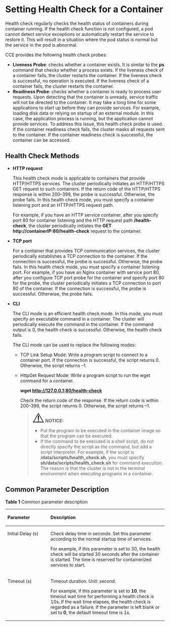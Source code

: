 # Setting Health Check for a Container<a name="cce_01_0112"></a>

Health check  regularly checks the health status of containers during container running. If the health check function is not configured, a pod cannot detect service exceptions or automatically restart the service to restore it. This will result in a situation where the pod status is normal but the service in the pod is abnormal.

CCE provides the following health check probes:

-   **Liveness Probe**: checks whether a container exists. It is similar to the  **ps**  command that checks whether a process exists. If the liveness check of a container fails, the cluster restarts the container. If the liveness check is successful, no operation is executed. If the liveness check of a container fails, the cluster restarts the container.
-   **Readiness Probe**: checks whether a container is ready to process user requests. Upon detecting that the container is unready, service traffic will not be directed to the container. It may take a long time for some applications to start up before they can provide services. For example, loading disk data or relying on startup of an external module. In this case, the application process is running, but the application cannot provide services. To address this issue, this health check probe is used. If the container readiness check fails, the cluster masks all requests sent to the container. If the container readiness check is successful, the container can be accessed.

## Health Check Methods<a name="section476025319384"></a>

-   **HTTP request**

    This health check mode is applicable to containers that provide HTTP/HTTPS services. The cluster periodically initiates an HTTP/HTTPS GET request to such containers. If the return code of the HTTP/HTTPS response is within 200–399, the probe is successful. Otherwise, the probe fails. In this health check mode, you must specify a container listening port and an HTTP/HTTPS request path.

    For example, if you have an HTTP service container, after you specify port 80 for container listening and the HTTP request path  **/health-check**, the cluster periodically initiates the  **GET http://containerIP:80/health-check**  request to the container.

-   **TCP port**

    For a container that provides TCP communication services, the cluster periodically establishes a TCP connection to the container. If the connection is successful, the probe is successful. Otherwise, the probe fails. In this health check mode, you must specify a container listening port. For example, if you have an Nginx container with service port 80, after you configure TCP port probe for the container and specify port 80 for the probe, the cluster periodically initiates a TCP connection to port 80 of the container. If the connection is successful, the probe is successful. Otherwise, the probe fails.

-   **CLI**

    The CLI mode is an efficient health check mode. In this mode, you must specify an executable command in a container. The cluster will periodically execute the command in the container. If the command output is 0, the health check is successful. Otherwise, the health check fails.

    The CLI mode can be used to replace the following modes:

    -   TCP Link Setup Mode: Write a program script to connect to a container port. If the connection is successful, the script returns 0. Otherwise, the script returns –1.
    -   HttpGet Request Mode: Write a program script to run the wget command for a container.

        **wget http://127.0.0.1:80/health-check**

        Check the return code of the response. If the return code is within 200–399, the script returns 0. Otherwise, the script returns –1.

        >![](public_sys-resources/icon-notice.gif) **NOTICE:**   
        >-   Put the program to be executed in the container image so that the program can be executed.  
        >-   If the command to be executed is a shell script, do not directly specify the script as the command, but add a script interpreter. For example, if the script is  **/data/scripts/health\_check.sh**, you must specify  **sh/data/scripts/health\_check.sh**  for command execution. The reason is that the cluster is not in the terminal environment when executing programs in a container.  



## Common Parameter Description<a name="section2050653544516"></a>

**Table  1**  Common parameter description

<a name="t045a8ee10cb946eaa4c01da4319b7206"></a>
<table><thead align="left"><tr id="re3891f83a0b242b1bf3f178042398166"><th class="cellrowborder" valign="top" width="27%" id="mcps1.2.3.1.1"><p id="afec93a787dcb46788032cfc70a14a22e"><a name="afec93a787dcb46788032cfc70a14a22e"></a><a name="afec93a787dcb46788032cfc70a14a22e"></a>Parameter</p>
</th>
<th class="cellrowborder" valign="top" width="73%" id="mcps1.2.3.1.2"><p id="en-us_topic_0052519475_p74835383351"><a name="en-us_topic_0052519475_p74835383351"></a><a name="en-us_topic_0052519475_p74835383351"></a>Description</p>
</th>
</tr>
</thead>
<tbody><tr id="r82f45c7641534b8d80da858ce9ce9be7"><td class="cellrowborder" valign="top" width="27%" headers="mcps1.2.3.1.1 "><p id="p173810322919"><a name="p173810322919"></a><a name="p173810322919"></a>Initial Delay (s)</p>
</td>
<td class="cellrowborder" valign="top" width="73%" headers="mcps1.2.3.1.2 "><p id="p173941610161614"><a name="p173941610161614"></a><a name="p173941610161614"></a>Check delay time in seconds. Set this parameter according to the normal startup time of services.</p>
<p id="en-us_topic_0052519475_p05855219373"><a name="en-us_topic_0052519475_p05855219373"></a><a name="en-us_topic_0052519475_p05855219373"></a>For example, if this parameter is set to 30, the health check will be started 30 seconds after the container is started. The time is reserved for containerized services to start.</p>
</td>
</tr>
<tr id="rf8dd0b9b29af4b96bcf3efaecb0c4bb2"><td class="cellrowborder" valign="top" width="27%" headers="mcps1.2.3.1.1 "><p id="p36325348374"><a name="p36325348374"></a><a name="p36325348374"></a>Timeout (s)</p>
</td>
<td class="cellrowborder" valign="top" width="73%" headers="mcps1.2.3.1.2 "><p id="p052822120161"><a name="p052822120161"></a><a name="p052822120161"></a>Timeout duration. Unit: second.</p>
<p id="a376926047bc64e0a9304d6c9828fc5a2"><a name="a376926047bc64e0a9304d6c9828fc5a2"></a><a name="a376926047bc64e0a9304d6c9828fc5a2"></a>For example, if this parameter is set to <strong id="b84235270617502"><a name="b84235270617502"></a><a name="b84235270617502"></a>10</strong>, the timeout wait time for performing a health check is 10s. If the wait time elapses, the health check is regarded as a failure. If the parameter is left blank or set to <strong id="b84235270617523"><a name="b84235270617523"></a><a name="b84235270617523"></a>0</strong>, the default timeout time is 1s.</p>
</td>
</tr>
</tbody>
</table>

